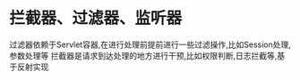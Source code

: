 拦截器、过滤器、监听器
=====

过滤器依赖于Servlet容器,在进行处理前提前进行一些过滤操作,比如Session处理,参数处理等
拦截器是请求到达处理的地方进行干预,比如权限判断,日志拦截等,基于反射实现